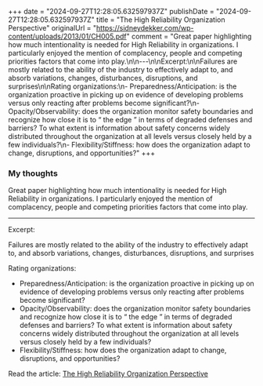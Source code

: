 +++
date = "2024-09-27T12:28:05.632597937Z"
publishDate = "2024-09-27T12:28:05.632597937Z"
title = "The High Reliability Organization Perspective"
originalUrl = "https://sidneydekker.com/wp-content/uploads/2013/01/CH005.pdf"
comment = "Great paper highlighting how much intentionality is needed for High Reliability in organizations. I particularly enjoyed the mention of complacency, people and competing priorities factors that come into play.\n\n---\n\nExcerpt:\n\nFailures are mostly related to the ability of the industry to effectively adapt to, and absorb variations, changes, disturbances, disruptions, and surprises\n\nRating organizations:\n- Preparedness/Anticipation: is the organization proactive in picking up on evidence of developing problems versus only reacting after problems become significant?\n- Opacity/Observability: does the organization monitor safety boundaries and recognize how close it is to “ the edge ” in terms of degraded defenses and barriers? To what extent is information about safety concerns widely distributed throughout the organization at all levels versus closely held by a few individuals?\n- Flexibility/Stiffness:  how does the organization adapt to change, disruptions, and opportunities?"
+++

### My thoughts

Great paper highlighting how much intentionality is needed for High Reliability in organizations. I particularly enjoyed the mention of complacency, people and competing priorities factors that come into play.

---

Excerpt:

Failures are mostly related to the ability of the industry to effectively adapt to, and absorb variations, changes, disturbances, disruptions, and surprises

Rating organizations:
- Preparedness/Anticipation: is the organization proactive in picking up on evidence of developing problems versus only reacting after problems become significant?
- Opacity/Observability: does the organization monitor safety boundaries and recognize how close it is to “ the edge ” in terms of degraded defenses and barriers? To what extent is information about safety concerns widely distributed throughout the organization at all levels versus closely held by a few individuals?
- Flexibility/Stiffness:  how does the organization adapt to change, disruptions, and opportunities?

Read the article: [The High Reliability Organization Perspective](https://sidneydekker.com/wp-content/uploads/2013/01/CH005.pdf)
